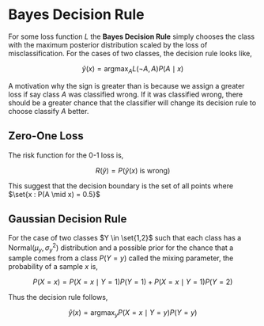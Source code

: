 #  Bayes Decision Rule

For some loss function $L$ the **Bayes Decision Rule** simply chooses the class with the maximum posterior distribution scaled by the loss of misclassification. For the cases of two classes, the decision rule looks like,

$$
\hat y(x) = \mathop{\arg\max}_A L(\neg A,A)P(A\mid x)
$$

A motivation why the sign is greater than is because we assign a greater loss if say class $A$ was classified wrong. If it was classified wrong, there should be a greater chance that the classifier will change its decision rule to choose classify $A$ better.

## Zero-One Loss

The risk function for the 0-1 loss is,

$$
R(\hat y) = P(\hat y(x)\text{ is wrong})
$$

This suggest that the decision boundary is the set of all points where $\set{x : P(A \mid x) = 0.5}$

## Gaussian Decision Rule

For the case of two classes $Y \in \set{1,2}$ such that each class has a $\text{Normal}(\mu_y, \sigma_y^2)$ distribution and a possible prior for the chance that a sample comes from a class $P(Y=y)$ called the mixing parameter, the probability of a sample $x$ is,

$$
P(X=x) = P(X=x \mid Y=1)P(Y=1) + P(X=x \mid Y=1)P(Y=2)
$$

Thus the decision rule follows,

$$
\hat y(x) = \mathop{\arg\max}_y P(X=x\mid Y=y) P(Y=y)
$$
